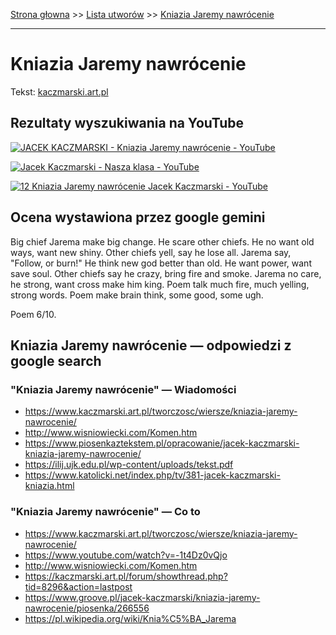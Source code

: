 [Strona głowna](../index.md) >> [Lista utworów](../list.md) >> [Kniazia Jaremy nawrócenie](206.md)

---

# Kniazia Jaremy nawrócenie

Tekst: [kaczmarski.art.pl](https://www.kaczmarski.art.pl/tworczosc/wiersze/kniazia-jaremy-nawrocenie/)

## Rezultaty wyszukiwania na YouTube

[![JACEK KACZMARSKI - Kniazia Jaremy nawrócenie - YouTube](http://img.youtube.com/vi/-1t4Dz0vQjo/0.jpg)](https://www.youtube.com/watch?v=-1t4Dz0vQjo "JACEK KACZMARSKI - Kniazia Jaremy nawrócenie - YouTube")

[![Jacek Kaczmarski - Nasza klasa - YouTube](http://img.youtube.com/vi/NTNcxGVgn9I/0.jpg)](https://www.youtube.com/watch?v=NTNcxGVgn9I "Jacek Kaczmarski - Nasza klasa - YouTube")

[![12  Kniazia Jaremy nawrócenie Jacek Kaczmarski - YouTube](http://img.youtube.com/vi/LTinTCpPhAU/0.jpg)](https://www.youtube.com/watch?v=LTinTCpPhAU "12  Kniazia Jaremy nawrócenie Jacek Kaczmarski - YouTube")

## Ocena wystawiona przez google gemini

Big chief Jarema make big change. He scare other chiefs. He no want old ways, want new shiny. Other chiefs yell, say he lose all. Jarema say, "Follow, or burn!" He think new god better than old. He want power, want save soul. Other chiefs say he crazy, bring fire and smoke. Jarema no care, he strong, want cross make him king. Poem talk much fire, much yelling, strong words. Poem make brain think, some good, some ugh.

Poem 6/10.


## Kniazia Jaremy nawrócenie — odpowiedzi z google search

### "Kniazia Jaremy nawrócenie" — Wiadomości

 - <https://www.kaczmarski.art.pl/tworczosc/wiersze/kniazia-jaremy-nawrocenie/>
 - <http://www.wisniowiecki.com/Komen.htm>
 - <https://www.piosenkaztekstem.pl/opracowanie/jacek-kaczmarski-kniazia-jaremy-nawrocenie/>
 - <https://ilij.ujk.edu.pl/wp-content/uploads/tekst.pdf>
 - <https://www.katolicki.net/index.php/tv/381-jacek-kaczmarski-kniazia.html>

### "Kniazia Jaremy nawrócenie" — Co to

 - <https://www.kaczmarski.art.pl/tworczosc/wiersze/kniazia-jaremy-nawrocenie/>
 - <https://www.youtube.com/watch?v=-1t4Dz0vQjo>
 - <http://www.wisniowiecki.com/Komen.htm>
 - <https://kaczmarski.art.pl/forum/showthread.php?tid=8296&action=lastpost>
 - <https://www.groove.pl/jacek-kaczmarski/kniazia-jaremy-nawrocenie/piosenka/266556>
 - <https://pl.wikipedia.org/wiki/Knia%C5%BA_Jarema>

